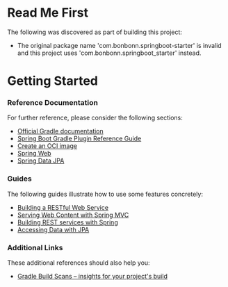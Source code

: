 # Read Me First
The following was discovered as part of building this project:

* The original package name 'com.bonbonn.springboot-starter' is invalid and this project uses 'com.bonbonn.springboot_starter' instead.

# Getting Started

### Reference Documentation
For further reference, please consider the following sections:

* [Official Gradle documentation](https://docs.gradle.org)
* [Spring Boot Gradle Plugin Reference Guide](https://docs.spring.io/spring-boot/4.0.0-SNAPSHOT/gradle-plugin)
* [Create an OCI image](https://docs.spring.io/spring-boot/4.0.0-SNAPSHOT/gradle-plugin/packaging-oci-image.html)
* [Spring Web](https://docs.spring.io/spring-boot/4.0.0-SNAPSHOT/reference/web/servlet.html)
* [Spring Data JPA](https://docs.spring.io/spring-boot/4.0.0-SNAPSHOT/reference/data/sql.html#data.sql.jpa-and-spring-data)

### Guides
The following guides illustrate how to use some features concretely:

* [Building a RESTful Web Service](https://spring.io/guides/gs/rest-service/)
* [Serving Web Content with Spring MVC](https://spring.io/guides/gs/serving-web-content/)
* [Building REST services with Spring](https://spring.io/guides/tutorials/rest/)
* [Accessing Data with JPA](https://spring.io/guides/gs/accessing-data-jpa/)

### Additional Links
These additional references should also help you:

* [Gradle Build Scans – insights for your project's build](https://scans.gradle.com#gradle)

